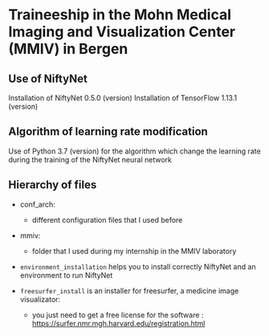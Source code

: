 # Traineeship in the Mohn Medical Imaging and Visualization Center (MMIV) in Bergen

## Use of NiftyNet

Installation of NiftyNet 0.5.0 (version)
Installation of TensorFlow 1.13.1 (version)

## Algorithm of learning rate modification

Use of Python 3.7 (version) for the algorithm which change the learning rate during the training of the NiftyNet neural network

## Hierarchy of files

- conf_arch:
  - different configuration files that I used before
- mmiv:
  - folder that I used during my internship in the MMIV laboratory

- `environment_installation` helps you to install correctly NiftyNet and an environment to run NiftyNet
- `freesurfer_install` is an installer for freesurfer, a medicine image visualizator:
  - you just need to get a free license for the software : <https://surfer.nmr.mgh.harvard.edu/registration.html>
